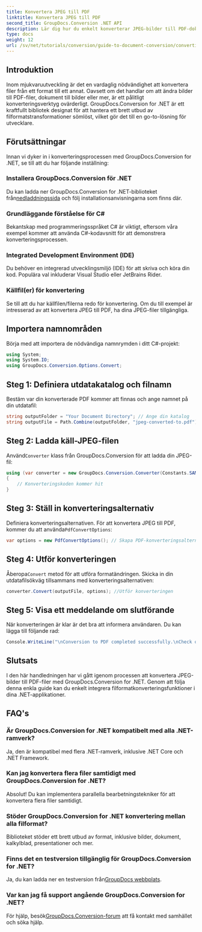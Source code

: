 ```yaml
---
title: Konvertera JPEG till PDF
linktitle: Konvertera JPEG till PDF
second_title: GroupDocs.Conversion .NET API
description: Lär dig hur du enkelt konverterar JPEG-bilder till PDF-dokument med GroupDocs.Conversion for .NET. Den här omfattande guiden leder dig genom förutsättningarna, viktiga kodavsnitt.
type: docs
weight: 12
url: /sv/net/tutorials/conversion/guide-to-document-conversion/converting-jpeg-to-pdf/
---
```

## Introduktion

Inom mjukvaruutveckling är det en vardaglig nödvändighet att konvertera filer från ett format till ett annat. Oavsett om det handlar om att ändra bilder till PDF-filer, dokument till bilder eller mer, är ett pålitligt konverteringsverktyg ovärderligt. GroupDocs.Conversion for .NET är ett kraftfullt bibliotek designat för att hantera ett brett utbud av filformatstransformationer sömlöst, vilket gör det till en go-to-lösning för utvecklare.

## Förutsättningar
Innan vi dyker in i konverteringsprocessen med GroupDocs.Conversion for .NET, se till att du har följande inställning:

### Installera GroupDocs.Conversion för .NET
 Du kan ladda ner GroupDocs.Conversion for .NET-biblioteket från[nedladdningssida](https://releases.groupdocs.com/conversion/net/) och följ installationsanvisningarna som finns där.

### Grundläggande förståelse för C#
Bekantskap med programmeringsspråket C# är viktigt, eftersom våra exempel kommer att använda C#-kodavsnitt för att demonstrera konverteringsprocessen.

### Integrated Development Environment (IDE)
Du behöver en integrerad utvecklingsmiljö (IDE) för att skriva och köra din kod. Populära val inkluderar Visual Studio eller JetBrains Rider.

### Källfil(er) för konvertering
Se till att du har källfilen/filerna redo för konvertering. Om du till exempel är intresserad av att konvertera JPEG till PDF, ha dina JPEG-filer tillgängliga.

## Importera namnområden
Börja med att importera de nödvändiga namnrymden i ditt C#-projekt:

```csharp
using System;
using System.IO;
using GroupDocs.Conversion.Options.Convert;
```

## Steg 1: Definiera utdatakatalog och filnamn
Bestäm var din konverterade PDF kommer att finnas och ange namnet på din utdatafil:

```csharp
string outputFolder = "Your Document Directory"; // Ange din katalog
string outputFile = Path.Combine(outputFolder, "jpeg-converted-to.pdf"); // Ange namn på utdatafilen
```

## Steg 2: Ladda käll-JPEG-filen
 Använd`Converter` klass från GroupDocs.Conversion för att ladda din JPEG-fil:

```csharp
using (var converter = new GroupDocs.Conversion.Converter(Constants.SAMPLE_JPEG))
{
    // Konverteringskoden kommer hit
}
```

## Steg 3: Ställ in konverteringsalternativ
 Definiera konverteringsalternativen. För att konvertera JPEG till PDF, kommer du att använda`PdfConvertOptions`:

```csharp
var options = new PdfConvertOptions(); // Skapa PDF-konverteringsalternativ
```

## Steg 4: Utför konverteringen
 Åberopa`Convert` metod för att utföra formatändringen. Skicka in din utdatafilsökväg tillsammans med konverteringsalternativen:

```csharp
converter.Convert(outputFile, options); //Utför konverteringen
```

## Steg 5: Visa ett meddelande om slutförande
När konverteringen är klar är det bra att informera användaren. Du kan lägga till följande rad:

```csharp
Console.WriteLine("\nConversion to PDF completed successfully.\nCheck output in {0}", outputFolder);
```

## Slutsats
I den här handledningen har vi gått igenom processen att konvertera JPEG-bilder till PDF-filer med GroupDocs.Conversion for .NET. Genom att följa denna enkla guide kan du enkelt integrera filformatkonverteringsfunktioner i dina .NET-applikationer.

## FAQ's

### Är GroupDocs.Conversion for .NET kompatibelt med alla .NET-ramverk?
Ja, den är kompatibel med flera .NET-ramverk, inklusive .NET Core och .NET Framework.

### Kan jag konvertera flera filer samtidigt med GroupDocs.Conversion for .NET?
Absolut! Du kan implementera parallella bearbetningstekniker för att konvertera flera filer samtidigt.

### Stöder GroupDocs.Conversion for .NET konvertering mellan alla filformat?
Biblioteket stöder ett brett utbud av format, inklusive bilder, dokument, kalkylblad, presentationer och mer.

### Finns det en testversion tillgänglig för GroupDocs.Conversion for .NET?
 Ja, du kan ladda ner en testversion från[GroupDocs webbplats](https://releases.groupdocs.com/).

### Var kan jag få support angående GroupDocs.Conversion for .NET?
För hjälp, besök[GroupDocs.Conversion-forum](https://forum.groupdocs.com/c/conversion/11) att få kontakt med samhället och söka hjälp.